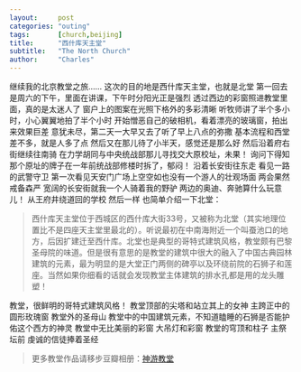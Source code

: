 ```yaml
---
layout:     post
categories: "outing"
tags:       [church,beijing]
title:      "西什库天主堂"
subtitle:   "The North Church"
author:     "Charles"
---
```


继续我的北京教堂之旅……
这次的目的地是西什库天主堂，也就是北堂
第一回去是周六的下午，里面在讲课，下午时分阳光正是强烈
透过西边的彩窗照进教堂里面，真的是太迷人了
窗户上的图案在光照下格外的多彩清晰
听牧师讲了半个多小时，小心翼翼地拍了半个小时
开始憎恶自己的破相机，看着漂亮的玻璃窗，拍出来效果巨差
意犹未尽，第二天一大早又去了听了早上八点的弥撒
基本流程和西堂差不多，就是人多了点
然后又在那儿待了小半天，感觉还是那么好
然后沿着府右街继续往南骑
在力学胡同与中央统战部那儿寻找交大原校址，未果！
询问下得知那个原址的牌子在一年前统战部修楼时拆了，郁闷！
沿着长安街往东走 看见一路的武警守卫
第一次看见天安门广场上空空如也没有一个游人的壮观场面
两会果然戒备森严 宽阔的长安街就我一个人骑着我的野驴
两边的奥迪、奔驰算什么玩意儿！
从王府井绕道回的学校
然后一样 也简单介绍一下北堂：

>西什库天主堂位于西城区的西什库大街33号，又被称为北堂（其实地理位置比不是四座天主堂里最北的）。听说最初在中南海附近一个叫蚕池口的地方，后因扩建迁至西什库。北堂也是典型的哥特式建筑风格，教堂颇有巴黎圣母院的味道。但是很有意思的是教堂的建筑中很大的融入了中国古典园林建筑的元素，最为明显的是大堂正门两侧的碑亭以及环绕前院的石狮子和莲座。当然如果你细看的话就会发现教堂主体建筑的排水孔都是用的龙头雕塑！

教堂，很鲜明的哥特式建筑风格！
教堂顶部的尖塔和站立其上的女神
主跨正中的圆形玫瑰窗
教堂外的圣母山
教堂中的中国建筑元素，不知道瞌睡的石狮是否能护佑这个西方的神灵
教堂中无比美丽的彩窗
大吊灯和彩窗
教堂的穹顶和柱子
主祭坛前
虔诚的信徒捧着圣经

> 更多教堂作品请移步豆瓣相册：[神游教堂](http://www.douban.com/photos/album/33729748/)